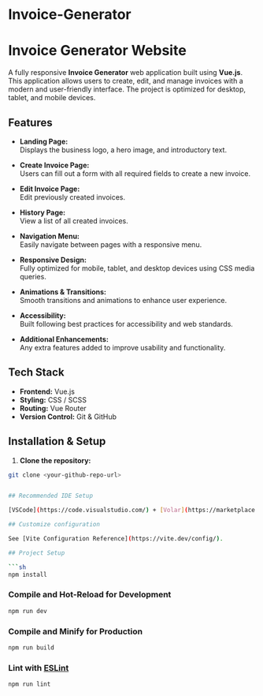 # Invoice-Generator

# Invoice Generator Website

A fully responsive **Invoice Generator** web application built using **Vue.js**. This application allows users to create, edit, and manage invoices with a modern and user-friendly interface. The project is optimized for desktop, tablet, and mobile devices.

## Features

- **Landing Page:**  
  Displays the business logo, a hero image, and introductory text.

- **Create Invoice Page:**  
  Users can fill out a form with all required fields to create a new invoice.

- **Edit Invoice Page:**  
  Edit previously created invoices.

- **History Page:**  
  View a list of all created invoices.

- **Navigation Menu:**  
  Easily navigate between pages with a responsive menu.

- **Responsive Design:**  
  Fully optimized for mobile, tablet, and desktop devices using CSS media queries.

- **Animations & Transitions:**  
  Smooth transitions and animations to enhance user experience.

- **Accessibility:**  
  Built following best practices for accessibility and web standards.

- **Additional Enhancements:**  
  Any extra features added to improve usability and functionality.

## Tech Stack

- **Frontend:** Vue.js  
- **Styling:** CSS / SCSS  
- **Routing:** Vue Router  
- **Version Control:** Git & GitHub

## Installation & Setup

1. **Clone the repository:**
```bash
git clone <your-github-repo-url>


## Recommended IDE Setup

[VSCode](https://code.visualstudio.com/) + [Volar](https://marketplace.visualstudio.com/items?itemName=Vue.volar) (and disable Vetur).

## Customize configuration

See [Vite Configuration Reference](https://vite.dev/config/).

## Project Setup

```sh
npm install
```

### Compile and Hot-Reload for Development

```sh
npm run dev
```

### Compile and Minify for Production

```sh
npm run build
```

### Lint with [ESLint](https://eslint.org/)

```sh
npm run lint
```
